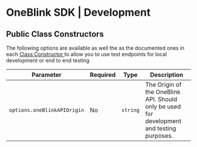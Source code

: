 # OneBlink SDK | Development

## Public Class Constructors

The following options are available as well the as the documented ones in each [Class Constructor ](./README.md) to allow you to use test endpoints for local development or end to end testing

| Parameter                   | Required | Type     | Description                                                                               |
| --------------------------- | -------- | -------- | ----------------------------------------------------------------------------------------- |
| `options.oneBlinkAPIOrigin` | No       | `string` | The Origin of the OneBlink API. Should only be used for development and testing purposes. |
